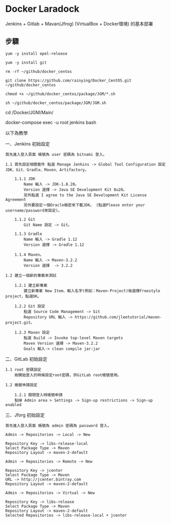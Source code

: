 # Docker Laradock #

Jenkins + Gitlab + Mavan(Jfrog) (VirtualBox + Docker環境) 的基本部署

## 步驟 ##

```
yum -y install epel-release
```

```
yum -y install git 
```

```
rm -rf ~/github/docker_centos
```

```
git clone https://github.com/rainying/Docker_CentOS.git ~/github/docker_centos
```

```
chmod +x ~/github/docker_centos/package/JGM/*.sh
```

```
sh ~/github/docker_centos/package/JGM/JGM.sh
```

cd /Docker/JGM/Main/

docker-compose exec -u root jenkins bash


以下為教學

一、Jenkins 初始設定

	首先進入登入頁面 帳號為 user 密碼為 bitnami 登入。

	1.1 首先設定相關套件 點選 Manage Jenkins -> Global Tool Configuration 設定JDK、Git、Gradle、Maven、Artifactory。

		1.1.1 JDK
			Name 輸入 -> JDK-1.8.20。
			Version 選擇 -> Java SE Development Kit 8u20。
			另外點選 I agree to the Java SE Development Kit License Agreement
			另外要設定一個Oracle帳密來下載JDK。 (點選Please enter your username/password來設定)。

		1.1.2 Git
		    Git Name 設定 -> Git。

		1.1.3 Gradle
		    Name 輸入 -> Gradle 1.12
			Version 選擇 -> Gradle 1.12

		1.1.4 Maven。
			Name 輸入 -> Maven-3.2.2
			Version 選擇  -> 3.2.2

	1.2 建立一個新的專案來測試

		1.2.1 建立新專案 
			建立新專案 New Item、輸入名字(例如：Maven-Project)後選擇Freestyle project，點選OK。

		1.2.2 Git 設定
			點選 Source Code Management -> Git 
			Repository URL 輸入 -> https://github.com/jleetutorial/maven-project.git。

		1.2.3 Maven 設定
            點選 Build -> Invoke top-level Maven targets
            Maven Version 選擇 -> Maven-3.2.2
            Goals 輸入-> clean compile jar:jar

二、GitLab 初始設定

	1.1 root 密碼設定
		剛開始登入的時候設定root密碼，供GitLab root帳號使用。

	1.2 帳號申請設定

		1.2.1 關閉登入時帳號申請
	    點掉 Admin area > Settings -> Sign-up restrictions -> Sign-up enabled

	    

三、Jforg 初始設定

	首先進入登入頁面 帳號為 admin 密碼為 password 登入。

	Admin -> Repositories -> Local -> New 

	Repository Key -> libs-release-local
	Select Package Type -> Maven
	Repository Layout -> maven-2-default

	Admin -> Repositories -> Remote -> New 

	Repository Key -> jcenter
	Select Package Type -> Maven
    URL -> http://jcenter.bintray.com
    Repository Layout -> maven-2-default

    Admin -> Repositories -> Virtual -> New 
	
	Repository Key -> libs-release
	Select Package Type -> Maven
	Repository Layout -> maven-2-default
    Selected Repositories -> libs-release-local + jcenter